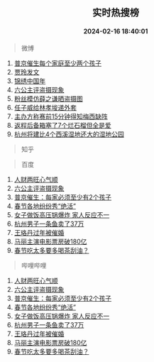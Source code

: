 <div align="center"><h2>实时热搜榜</h2><h4>2024-02-16 18:40:01</h4></div>

> 微博  

1. [普京催生每个家庭至少两个孩子](https://s.weibo.com/weibo?q=%23%E6%99%AE%E4%BA%AC%E5%82%AC%E7%94%9F%E6%AF%8F%E4%B8%AA%E5%AE%B6%E5%BA%AD%E8%87%B3%E5%B0%91%E4%B8%A4%E4%B8%AA%E5%AD%A9%E5%AD%90%23&t=31&band_rank=1&Refer=top)<br />
2. [贾玲发文](https://s.weibo.com/weibo?q=%E8%B4%BE%E7%8E%B2%E5%8F%91%E6%96%87&t=31&band_rank=2&Refer=top)<br />
3. [锦绣中国年](https://s.weibo.com/weibo?q=%23%E9%94%A6%E7%BB%A3%E4%B8%AD%E5%9B%BD%E5%B9%B4%23&t=31&band_rank=3&Refer=top)<br />
4. [六公主评盗摄现象](https://s.weibo.com/weibo?q=%23%E5%85%AD%E5%85%AC%E4%B8%BB%E8%AF%84%E7%9B%97%E6%91%84%E7%8E%B0%E8%B1%A1%23&t=31&band_rank=4&Refer=top)<br />
5. [粉丝模仿薛之谦晒盗摄图](https://s.weibo.com/weibo?q=%23%E7%B2%89%E4%B8%9D%E6%A8%A1%E4%BB%BF%E8%96%9B%E4%B9%8B%E8%B0%A6%E6%99%92%E7%9B%97%E6%91%84%E5%9B%BE%23&t=31&band_rank=5&Refer=top)<br />
6. [任子威给林孝埈递外套](https://s.weibo.com/weibo?q=%E4%BB%BB%E5%AD%90%E5%A8%81%E7%BB%99%E6%9E%97%E5%AD%9D%E5%9F%88%E9%80%92%E5%A4%96%E5%A5%97&t=31&band_rank=6&Refer=top)<br />
7. [主办方称赛前15分钟得知梅西缺阵](https://s.weibo.com/weibo?q=%23%E4%B8%BB%E5%8A%9E%E6%96%B9%E7%A7%B0%E8%B5%9B%E5%89%8D15%E5%88%86%E9%92%9F%E5%BE%97%E7%9F%A5%E6%A2%85%E8%A5%BF%E7%BC%BA%E9%98%B5%23&t=31&band_rank=7&Refer=top)<br />
8. [返程后备箱塞了7个烂石榴但全是爱](https://s.weibo.com/weibo?q=%23%E8%BF%94%E7%A8%8B%E5%90%8E%E5%A4%87%E7%AE%B1%E5%A1%9E%E4%BA%867%E4%B8%AA%E7%83%82%E7%9F%B3%E6%A6%B4%E4%BD%86%E5%85%A8%E6%98%AF%E7%88%B1%23&t=31&band_rank=8&Refer=top)<br />
9. [杭州将建比4个西溪湿地还大的湿地公园](https://s.weibo.com/weibo?q=%23%E6%9D%AD%E5%B7%9E%E5%B0%86%E5%BB%BA%E6%AF%944%E4%B8%AA%E8%A5%BF%E6%BA%AA%E6%B9%BF%E5%9C%B0%E8%BF%98%E5%A4%A7%E7%9A%84%E6%B9%BF%E5%9C%B0%E5%85%AC%E5%9B%AD%23&t=31&band_rank=9&Refer=top)<br />

> 知乎  


> 百度  

1. [人财两旺心气顺](https://www.baidu.com/s?wd=%E4%BA%BA%E8%B4%A2%E4%B8%A4%E6%97%BA%E5%BF%83%E6%B0%94%E9%A1%BA&sa=fyb_news&rsv_dl=fyb_news)<br />
2. [六公主评盗摄现象](https://www.baidu.com/s?wd=%E5%85%AD%E5%85%AC%E4%B8%BB%E8%AF%84%E7%9B%97%E6%91%84%E7%8E%B0%E8%B1%A1&sa=fyb_news&rsv_dl=fyb_news)<br />
3. [普京催生：每家必须至少有2个孩子](https://www.baidu.com/s?wd=%E6%99%AE%E4%BA%AC%E5%82%AC%E7%94%9F%EF%BC%9A%E6%AF%8F%E5%AE%B6%E5%BF%85%E9%A1%BB%E8%87%B3%E5%B0%91%E6%9C%892%E4%B8%AA%E5%AD%A9%E5%AD%90&sa=fyb_news&rsv_dl=fyb_news)<br />
4. [春节各地纷纷秀“绝活”](https://www.baidu.com/s?wd=%E6%98%A5%E8%8A%82%E5%90%84%E5%9C%B0%E7%BA%B7%E7%BA%B7%E7%A7%80%E2%80%9C%E7%BB%9D%E6%B4%BB%E2%80%9D&sa=fyb_news&rsv_dl=fyb_news)<br />
5. [女子做饭高压锅爆炸 家人反应不一](https://www.baidu.com/s?wd=%E5%A5%B3%E5%AD%90%E5%81%9A%E9%A5%AD%E9%AB%98%E5%8E%8B%E9%94%85%E7%88%86%E7%82%B8+%E5%AE%B6%E4%BA%BA%E5%8F%8D%E5%BA%94%E4%B8%8D%E4%B8%80&sa=fyb_news&rsv_dl=fyb_news)<br />
6. [杭州男子一条鱼卖了37万](https://www.baidu.com/s?wd=%E6%9D%AD%E5%B7%9E%E7%94%B7%E5%AD%90%E4%B8%80%E6%9D%A1%E9%B1%BC%E5%8D%96%E4%BA%8637%E4%B8%87&sa=fyb_news&rsv_dl=fyb_news)<br />
7. [王珞丹过年被催婚](https://www.baidu.com/s?wd=%E7%8E%8B%E7%8F%9E%E4%B8%B9%E8%BF%87%E5%B9%B4%E8%A2%AB%E5%82%AC%E5%A9%9A&sa=fyb_news&rsv_dl=fyb_news)<br />
8. [马丽主演电影票房破180亿](https://www.baidu.com/s?wd=%E9%A9%AC%E4%B8%BD%E4%B8%BB%E6%BC%94%E7%94%B5%E5%BD%B1%E7%A5%A8%E6%88%BF%E7%A0%B4180%E4%BA%BF&sa=fyb_news&rsv_dl=fyb_news)<br />
9. [春节吃太多要多喝茶刮油？](https://www.baidu.com/s?wd=%E6%98%A5%E8%8A%82%E5%90%83%E5%A4%AA%E5%A4%9A%E8%A6%81%E5%A4%9A%E5%96%9D%E8%8C%B6%E5%88%AE%E6%B2%B9%EF%BC%9F&sa=fyb_news&rsv_dl=fyb_news)<br />

> 哔哩哔哩  

1. [人财两旺心气顺](https://www.baidu.com/s?wd=%E4%BA%BA%E8%B4%A2%E4%B8%A4%E6%97%BA%E5%BF%83%E6%B0%94%E9%A1%BA&sa=fyb_news&rsv_dl=fyb_news)<br />
2. [六公主评盗摄现象](https://www.baidu.com/s?wd=%E5%85%AD%E5%85%AC%E4%B8%BB%E8%AF%84%E7%9B%97%E6%91%84%E7%8E%B0%E8%B1%A1&sa=fyb_news&rsv_dl=fyb_news)<br />
3. [普京催生：每家必须至少有2个孩子](https://www.baidu.com/s?wd=%E6%99%AE%E4%BA%AC%E5%82%AC%E7%94%9F%EF%BC%9A%E6%AF%8F%E5%AE%B6%E5%BF%85%E9%A1%BB%E8%87%B3%E5%B0%91%E6%9C%892%E4%B8%AA%E5%AD%A9%E5%AD%90&sa=fyb_news&rsv_dl=fyb_news)<br />
4. [春节各地纷纷秀“绝活”](https://www.baidu.com/s?wd=%E6%98%A5%E8%8A%82%E5%90%84%E5%9C%B0%E7%BA%B7%E7%BA%B7%E7%A7%80%E2%80%9C%E7%BB%9D%E6%B4%BB%E2%80%9D&sa=fyb_news&rsv_dl=fyb_news)<br />
5. [女子做饭高压锅爆炸 家人反应不一](https://www.baidu.com/s?wd=%E5%A5%B3%E5%AD%90%E5%81%9A%E9%A5%AD%E9%AB%98%E5%8E%8B%E9%94%85%E7%88%86%E7%82%B8+%E5%AE%B6%E4%BA%BA%E5%8F%8D%E5%BA%94%E4%B8%8D%E4%B8%80&sa=fyb_news&rsv_dl=fyb_news)<br />
6. [杭州男子一条鱼卖了37万](https://www.baidu.com/s?wd=%E6%9D%AD%E5%B7%9E%E7%94%B7%E5%AD%90%E4%B8%80%E6%9D%A1%E9%B1%BC%E5%8D%96%E4%BA%8637%E4%B8%87&sa=fyb_news&rsv_dl=fyb_news)<br />
7. [王珞丹过年被催婚](https://www.baidu.com/s?wd=%E7%8E%8B%E7%8F%9E%E4%B8%B9%E8%BF%87%E5%B9%B4%E8%A2%AB%E5%82%AC%E5%A9%9A&sa=fyb_news&rsv_dl=fyb_news)<br />
8. [马丽主演电影票房破180亿](https://www.baidu.com/s?wd=%E9%A9%AC%E4%B8%BD%E4%B8%BB%E6%BC%94%E7%94%B5%E5%BD%B1%E7%A5%A8%E6%88%BF%E7%A0%B4180%E4%BA%BF&sa=fyb_news&rsv_dl=fyb_news)<br />
9. [春节吃太多要多喝茶刮油？](https://www.baidu.com/s?wd=%E6%98%A5%E8%8A%82%E5%90%83%E5%A4%AA%E5%A4%9A%E8%A6%81%E5%A4%9A%E5%96%9D%E8%8C%B6%E5%88%AE%E6%B2%B9%EF%BC%9F&sa=fyb_news&rsv_dl=fyb_news)<br />
